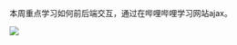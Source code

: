本周重点学习如何前后端交互，通过在哔哩哔哩学习网站ajax。

![](https://ae01.alicdn.com/kf/Hd8b4bc28fdce4a3abf7f5a8c11092447w.png)

